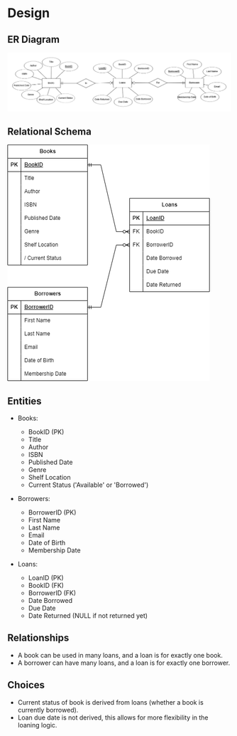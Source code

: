 # Design

## ER Diagram

![ER Diagram](Entity%20Relationship%20Diagram.png)

## Relational Schema

![RS Diagram](Relational%20Schema%20Diagram.png)

## Entities

- Books:
  - BookID (PK)
  - Title
  - Author
  - ISBN
  - Published Date
  - Genre
  - Shelf Location
  - Current Status ('Available' or 'Borrowed')

- Borrowers:
  - BorrowerID (PK)
  - First Name
  - Last Name
  - Email
  - Date of Birth
  - Membership Date

- Loans:
  - LoanID (PK)
  - BookID (FK)
  - BorrowerID (FK)
  - Date Borrowed
  - Due Date
  - Date Returned (NULL if not returned yet)

## Relationships

- A book can be used in many loans, and a loan is for exactly one book.
- A borrower can have many loans, and a loan is for exactly one borrower.

## Choices

- Current status of book is derived from loans (whether a book is currently borrowed).
- Loan due date is not derived, this allows for more flexibility in the loaning logic.
